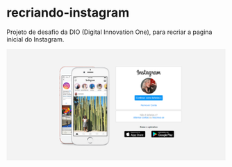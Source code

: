 # recriando-instagram
Projeto de desafio da DIO (Digital Innovation One), para recriar a pagina inicial do Instagram. 


![Alt text](https://raw.githubusercontent.com/liafarias/recriando-instagram/main/instagram.png "Recriando a pagina inicial do Instagram")
